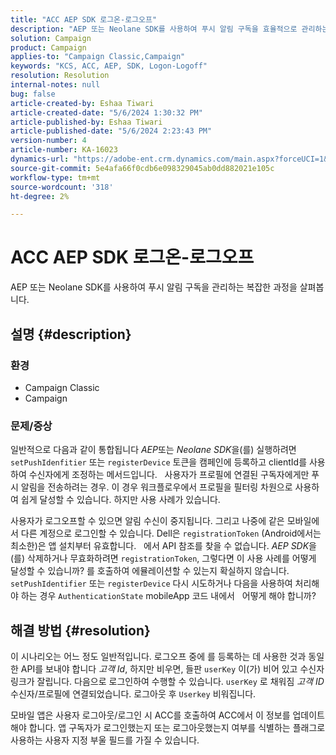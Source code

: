 ```yaml
---
title: "ACC AEP SDK 로그온-로그오프"
description: "AEP 또는 Neolane SDK를 사용하여 푸시 알림 구독을 효율적으로 관리하는 방법을 알아봅니다."
solution: Campaign
product: Campaign
applies-to: "Campaign Classic,Campaign"
keywords: "KCS, ACC, AEP, SDK, Logon-Logoff"
resolution: Resolution
internal-notes: null
bug: false
article-created-by: Eshaa Tiwari
article-created-date: "5/6/2024 1:30:32 PM"
article-published-by: Eshaa Tiwari
article-published-date: "5/6/2024 2:23:43 PM"
version-number: 4
article-number: KA-16023
dynamics-url: "https://adobe-ent.crm.dynamics.com/main.aspx?forceUCI=1&pagetype=entityrecord&etn=knowledgearticle&id=d17ca6ca-ac0b-ef11-9f8a-6045bd006793"
source-git-commit: 5e4afa66f0cdb6e098329045ab0dd882021e105c
workflow-type: tm+mt
source-wordcount: '318'
ht-degree: 2%

---
```


# ACC AEP SDK 로그온-로그오프


AEP 또는 Neolane SDK를 사용하여 푸시 알림 구독을 관리하는 복잡한 과정을 살펴봅니다.

## 설명 {#description}


### <b>환경</b>

- Campaign Classic
- Campaign


### <b>문제/증상</b>

일반적으로 다음과 같이 통합됩니다 *AEP*&#x200B;또는 *Neolane SDK*&#x200B;을(를) 실행하려면 `setPushIdenfitier` 또는 `registerDevice` 토큰을 캠페인에 등록하고 clientId를 사용하여 수신자에게 조정하는 메서드입니다.
 
사용자가 프로필에 연결된 구독자에게만 푸시 알림을 전송하려는 경우. 이 경우 워크플로우에서 프로필을 필터링 차원으로 사용하여 쉽게 달성할 수 있습니다. 하지만 사용 사례가 있습니다.

사용자가 로그오프할 수 있으면 알림 수신이 중지됩니다. 그리고 나중에 같은 모바일에서 다른 계정으로 로그인할 수 있습니다. Dell은 `registrationToken` (Android에서는 최소한)은 앱 설치부터 유효합니다.
 
에서 API 참조를 찾을 수 없습니다. *AEP SDK*&#x200B;을(를) 삭제하거나 무효화하려면 `registrationToken`, 그렇다면 이 사용 사례를 어떻게 달성할 수 있습니까? 를 호출하여 에뮬레이션할 수 있는지 확실하지 않습니다. `setPushIdentifier` 또는 `registerDevice` 다시 시도하거나 다음을 사용하여 처리해야 하는 경우 `AuthenticationState` mobileApp 코드 내에서
 
어떻게 해야 합니까?


## 해결 방법 {#resolution}


이 시나리오는 어느 정도 일반적입니다. 로그오프 중에 를 등록하는 데 사용한 것과 동일한 API를 보내야 합니다 *고객 Id*, 하지만 비우면, 들판 `userKey` 이(가) 비어 있고 수신자 링크가 잘립니다. 다음으로 로그인하여 수행할 수 있습니다. `userKey` 로 채워짐 *고객 ID*&#x200B;수신자/프로필에 연결되었습니다. 로그아웃 후 `Userkey` 비워집니다.

모바일 앱은 사용자 로그아웃/로그인 시 ACC를 호출하여 ACC에서 이 정보를 업데이트해야 합니다. 앱 구독자가 로그인했는지 또는 로그아웃했는지 여부를 식별하는 플래그로 사용하는 사용자 지정 부울 필드를 가질 수 있습니다.
